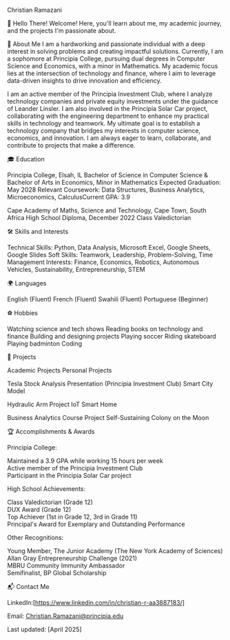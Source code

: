Christian Ramazani

👋 Hello There!
Welcome! Here, you'll learn about me, my academic journey, and the projects I'm passionate about.

📖 About Me
I am a hardworking and passionate individual with a deep interest in solving problems and creating impactful solutions. Currently, I am a sophomore at Principia College, pursuing dual degrees in Computer Science and Economics, with a minor in Mathematics. My academic focus lies at the intersection of technology and finance, where I aim to leverage data-driven insights to drive innovation and efficiency.

I am an active member of the Principia Investment Club, where I analyze technology companies and private equity investments under the guidance of Leander Linsler. I am also involved in the Principia Solar Car project, collaborating with the engineering department to enhance my practical skills in technology and teamwork.
My ultimate goal is to establish a technology company that bridges my interests in computer science, economics, and innovation. I am always eager to learn, collaborate, and contribute to projects that make a difference.

🎓 Education

Principia College, Elsah, IL
Bachelor of Science in Computer Science & Bachelor of Arts in Economics, Minor in Mathematics
Expected Graduation: May 2028
Relevant Coursework: Data Structures, Business Analytics, Microeconomics, CalculusCurrent GPA: 3.9

Cape Academy of Maths, Science and Technology, Cape Town, South Africa
High School Diploma, 
December 2022
Class Valedictorian



🛠 Skills and Interests

Technical Skills: Python, Data Analysis, Microsoft Excel, Google Sheets, Google Slides
Soft Skills: Teamwork, Leadership, Problem-Solving, Time Management
Interests: Finance, Economics, Robotics, Autonomous Vehicles, Sustainability, Entrepreneurship, STEM


🌍 Languages

English (Fluent)
French (Fluent)
Swahili (Fluent)
Portuguese (Beginner)


⚽ Hobbies

Watching science and tech shows
Reading books on technology and finance
Building and designing projects
Playing soccer
Riding skateboard
Playing badminton
Coding


💼 Projects



Academic Projects
Personal Projects



Tesla Stock Analysis Presentation (Principia Investment Club)
Smart City Model


Hydraulic Arm Project
IoT Smart Home


Business Analytics Course Project
Self-Sustaining Colony on the Moon



🏆 Accomplishments & Awards

Principia College:  

Maintained a 3.9 GPA while working 15 hours per week  
Active member of the Principia Investment Club  
Participant in the Principia Solar Car project


High School Achievements:  

Class Valedictorian (Grade 12)  
DUX Award (Grade 12)  
Top Achiever (1st in Grade 12, 3rd in Grade 11)  
Principal's Award for Exemplary and Outstanding Performance


Other Recognitions:  

Young Member, The Junior Academy (The New York Academy of Sciences)  
Allan Gray Entrepreneurship Challenge (2021)  
MBRU Community Immunity Ambassador  
Semifinalist, BP Global Scholarship




📬 Contact Me

LinkedIn:[https://www.linkedin.com/in/christian-r-aa3887183/]

Email: Christian.Ramazani@principia.edu


Last updated: [April 2025]

